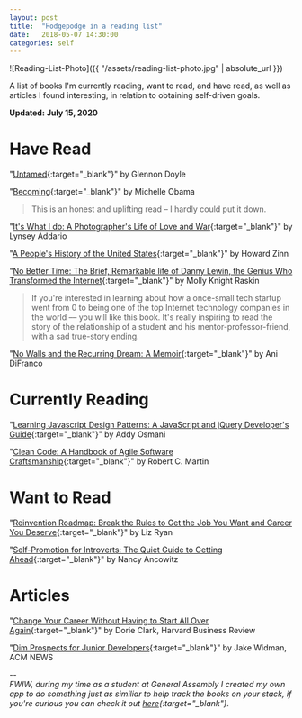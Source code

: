 ```yaml
---
layout: post
title:  "Hodgepodge in a reading list"
date:   2018-05-07 14:30:00
categories: self
---
```

![Reading-List-Photo]({{ "/assets/reading-list-photo.jpg" | absolute_url }})

A list of books I'm currently reading, want to read, and have read, as well as articles I found interesting, in relation to obtaining self-driven goals.

**Updated: July 15, 2020**

# Have Read

"[Untamed](https://www.amazon.com/gp/product/1984801252/){:target="_blank"}" by Glennon Doyle

"[Becoming](https://www.amazon.com/gp/product/1524763136/){:target="_blank"}" by Michelle Obama
>This is an honest and uplifting read – I hardly could put it down.

"[It's What I do: A Photographer's Life of Love and War](https://www.amazon.com/Its-What-Do-Photographers-Life/dp/0143128418){:target="_blank"}" by Lynsey Addario

"[A People's History of the United States](https://www.amazon.com/gp/product/B015XEWZHI/){:target="_blank"}" by Howard Zinn

"[No Better Time: The Brief, Remarkable life of Danny Lewin, the Genius Who Transformed the Internet](https://www.amazon.com/No-Better-Time-Remarkable-Transformed/dp/0306821664/){:target="_blank"}" by Molly Knight Raskin<br />
>If you're interested in learning about how a once-small tech startup went from 0 to being one of the top Internet technology companies in the world –– you will like this book. It's really inspiring to read the story of the relationship of a student and his mentor-professor-friend, with a sad true-story ending.

"[No Walls and the Recurring Dream: A Memoir](https://www.amazon.com/gp/product/B07JYSMCK1/){:target="_blank"}" by Ani DiFranco

# Currently Reading

"[Learning Javascript Design Patterns: A JavaScript and jQuery Developer's Guide](https://www.amazon.com/gp/product/1449331815/){:target="_blank"}" by Addy Osmani

"[Clean Code: A Handbook of Agile Software Craftsmanship](https://www.amazon.com/gp/product/B001GSTOAM/){:target="_blank"}" by Robert C. Martin

# Want to Read

"[Reinvention Roadmap: Break the Rules to Get the Job You Want and Career You Deserve](https://www.amazon.com/dp/1942952686/){:target="_blank"}" by Liz Ryan

"[Self-Promotion for Introverts: The Quiet Guide to Getting Ahead](https://www.amazon.com/dp/007159129X/){:target="_blank"}" by Nancy Ancowitz

# Articles

"[Change Your Career Without Having to Start All Over Again](https://hbr.org/2016/05/change-your-career-without-having-to-start-all-over-again){:target="_blank"}" by Dorie Clark, Harvard Business Review

"[Dim Prospects for Junior Developers](https://cacm.acm.org/news/227467-dim-prospects-for-junior-developers/fulltext){:target="_blank"}" by Jake Widman, ACM NEWS

-- <br>
*FWIW, during my time as a student at General Assembly I created my own app to do something just as similiar to help track the books on your stack, if you're curious you can check it out [here](https://aliciapflaumer.github.io/got-reads-front-end/){:target="_blank"}.*
